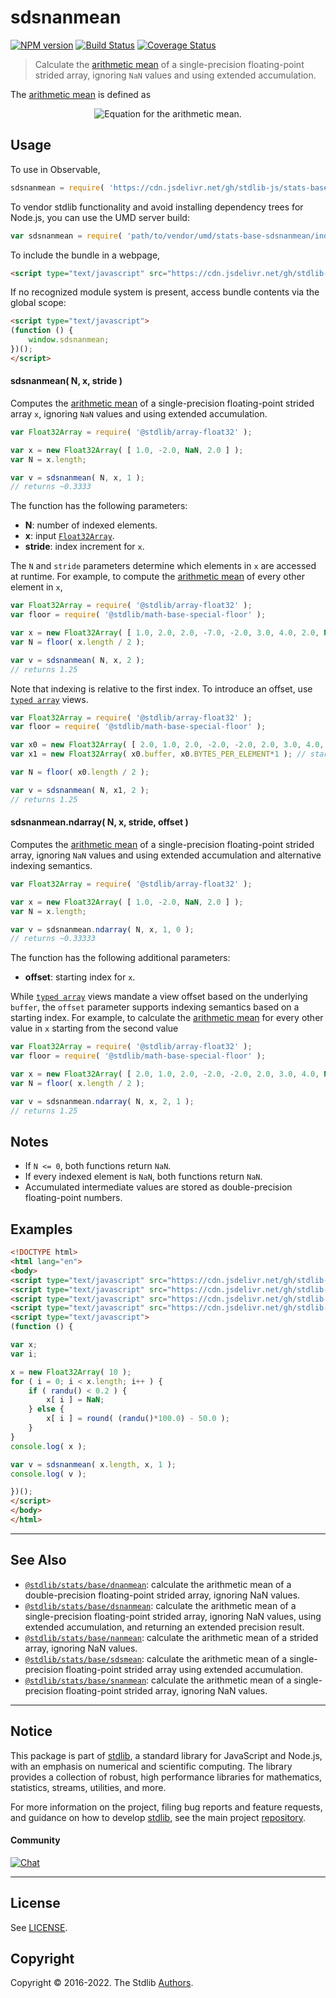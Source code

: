<!--

@license Apache-2.0

Copyright (c) 2020 The Stdlib Authors.

Licensed under the Apache License, Version 2.0 (the "License");
you may not use this file except in compliance with the License.
You may obtain a copy of the License at

   http://www.apache.org/licenses/LICENSE-2.0

Unless required by applicable law or agreed to in writing, software
distributed under the License is distributed on an "AS IS" BASIS,
WITHOUT WARRANTIES OR CONDITIONS OF ANY KIND, either express or implied.
See the License for the specific language governing permissions and
limitations under the License.

-->

# sdsnanmean

[![NPM version][npm-image]][npm-url] [![Build Status][test-image]][test-url] [![Coverage Status][coverage-image]][coverage-url] <!-- [![dependencies][dependencies-image]][dependencies-url] -->

> Calculate the [arithmetic mean][arithmetic-mean] of a single-precision floating-point strided array, ignoring `NaN` values and using extended accumulation.

<section class="intro">

The [arithmetic mean][arithmetic-mean] is defined as

<!-- <equation class="equation" label="eq:arithmetic_mean" align="center" raw="\mu = \frac{1}{n} \sum_{i=0}^{n-1} x_i" alt="Equation for the arithmetic mean."> -->

<div class="equation" align="center" data-raw-text="\mu = \frac{1}{n} \sum_{i=0}^{n-1} x_i" data-equation="eq:arithmetic_mean">
    <img src="https://cdn.jsdelivr.net/gh/stdlib-js/stdlib@7638f611df506ae4d657dfba78a23ad5a04d904a/lib/node_modules/@stdlib/stats/base/sdsnanmean/docs/img/equation_arithmetic_mean.svg" alt="Equation for the arithmetic mean.">
    <br>
</div>

<!-- </equation> -->

</section>

<!-- /.intro -->



<section class="usage">

## Usage

To use in Observable,

```javascript
sdsnanmean = require( 'https://cdn.jsdelivr.net/gh/stdlib-js/stats-base-sdsnanmean@umd/browser.js' )
```

To vendor stdlib functionality and avoid installing dependency trees for Node.js, you can use the UMD server build:

```javascript
var sdsnanmean = require( 'path/to/vendor/umd/stats-base-sdsnanmean/index.js' )
```

To include the bundle in a webpage,

```html
<script type="text/javascript" src="https://cdn.jsdelivr.net/gh/stdlib-js/stats-base-sdsnanmean@umd/browser.js"></script>
```

If no recognized module system is present, access bundle contents via the global scope:

```html
<script type="text/javascript">
(function () {
    window.sdsnanmean;
})();
</script>
```

#### sdsnanmean( N, x, stride )

Computes the [arithmetic mean][arithmetic-mean] of a single-precision floating-point strided array `x`, ignoring `NaN` values and using extended accumulation.

```javascript
var Float32Array = require( '@stdlib/array-float32' );

var x = new Float32Array( [ 1.0, -2.0, NaN, 2.0 ] );
var N = x.length;

var v = sdsnanmean( N, x, 1 );
// returns ~0.3333
```

The function has the following parameters:

-   **N**: number of indexed elements.
-   **x**: input [`Float32Array`][@stdlib/array/float32].
-   **stride**: index increment for `x`.

The `N` and `stride` parameters determine which elements in `x` are accessed at runtime. For example, to compute the [arithmetic mean][arithmetic-mean] of every other element in `x`,

```javascript
var Float32Array = require( '@stdlib/array-float32' );
var floor = require( '@stdlib/math-base-special-floor' );

var x = new Float32Array( [ 1.0, 2.0, 2.0, -7.0, -2.0, 3.0, 4.0, 2.0, NaN ] );
var N = floor( x.length / 2 );

var v = sdsnanmean( N, x, 2 );
// returns 1.25
```

Note that indexing is relative to the first index. To introduce an offset, use [`typed array`][mdn-typed-array] views.

<!-- eslint-disable stdlib/capitalized-comments -->

```javascript
var Float32Array = require( '@stdlib/array-float32' );
var floor = require( '@stdlib/math-base-special-floor' );

var x0 = new Float32Array( [ 2.0, 1.0, 2.0, -2.0, -2.0, 2.0, 3.0, 4.0, NaN ] );
var x1 = new Float32Array( x0.buffer, x0.BYTES_PER_ELEMENT*1 ); // start at 2nd element

var N = floor( x0.length / 2 );

var v = sdsnanmean( N, x1, 2 );
// returns 1.25
```

#### sdsnanmean.ndarray( N, x, stride, offset )

Computes the [arithmetic mean][arithmetic-mean] of a single-precision floating-point strided array, ignoring `NaN` values and using extended accumulation and alternative indexing semantics.

```javascript
var Float32Array = require( '@stdlib/array-float32' );

var x = new Float32Array( [ 1.0, -2.0, NaN, 2.0 ] );
var N = x.length;

var v = sdsnanmean.ndarray( N, x, 1, 0 );
// returns ~0.33333
```

The function has the following additional parameters:

-   **offset**: starting index for `x`.

While [`typed array`][mdn-typed-array] views mandate a view offset based on the underlying `buffer`, the `offset` parameter supports indexing semantics based on a starting index. For example, to calculate the [arithmetic mean][arithmetic-mean] for every other value in `x` starting from the second value

```javascript
var Float32Array = require( '@stdlib/array-float32' );
var floor = require( '@stdlib/math-base-special-floor' );

var x = new Float32Array( [ 2.0, 1.0, 2.0, -2.0, -2.0, 2.0, 3.0, 4.0, NaN ] );
var N = floor( x.length / 2 );

var v = sdsnanmean.ndarray( N, x, 2, 1 );
// returns 1.25
```

</section>

<!-- /.usage -->

<section class="notes">

## Notes

-   If `N <= 0`, both functions return `NaN`.
-   If every indexed element is `NaN`, both functions return `NaN`.
-   Accumulated intermediate values are stored as double-precision floating-point numbers.

</section>

<!-- /.notes -->

<section class="examples">

## Examples

<!-- eslint no-undef: "error" -->

```html
<!DOCTYPE html>
<html lang="en">
<body>
<script type="text/javascript" src="https://cdn.jsdelivr.net/gh/stdlib-js/random-base-randu@umd/browser.js"></script>
<script type="text/javascript" src="https://cdn.jsdelivr.net/gh/stdlib-js/math-base-special-round@umd/browser.js"></script>
<script type="text/javascript" src="https://cdn.jsdelivr.net/gh/stdlib-js/array-float32@umd/browser.js"></script>
<script type="text/javascript" src="https://cdn.jsdelivr.net/gh/stdlib-js/stats-base-sdsnanmean@umd/browser.js"></script>
<script type="text/javascript">
(function () {

var x;
var i;

x = new Float32Array( 10 );
for ( i = 0; i < x.length; i++ ) {
    if ( randu() < 0.2 ) {
        x[ i ] = NaN;
    } else {
        x[ i ] = round( (randu()*100.0) - 50.0 );
    }
}
console.log( x );

var v = sdsnanmean( x.length, x, 1 );
console.log( v );

})();
</script>
</body>
</html>
```

</section>

<!-- /.examples -->

<!-- Section for related `stdlib` packages. Do not manually edit this section, as it is automatically populated. -->

<section class="related">

* * *

## See Also

-   <span class="package-name">[`@stdlib/stats/base/dnanmean`][@stdlib/stats/base/dnanmean]</span><span class="delimiter">: </span><span class="description">calculate the arithmetic mean of a double-precision floating-point strided array, ignoring NaN values.</span>
-   <span class="package-name">[`@stdlib/stats/base/dsnanmean`][@stdlib/stats/base/dsnanmean]</span><span class="delimiter">: </span><span class="description">calculate the arithmetic mean of a single-precision floating-point strided array, ignoring NaN values, using extended accumulation, and returning an extended precision result.</span>
-   <span class="package-name">[`@stdlib/stats/base/nanmean`][@stdlib/stats/base/nanmean]</span><span class="delimiter">: </span><span class="description">calculate the arithmetic mean of a strided array, ignoring NaN values.</span>
-   <span class="package-name">[`@stdlib/stats/base/sdsmean`][@stdlib/stats/base/sdsmean]</span><span class="delimiter">: </span><span class="description">calculate the arithmetic mean of a single-precision floating-point strided array using extended accumulation.</span>
-   <span class="package-name">[`@stdlib/stats/base/snanmean`][@stdlib/stats/base/snanmean]</span><span class="delimiter">: </span><span class="description">calculate the arithmetic mean of a single-precision floating-point strided array, ignoring NaN values.</span>

</section>

<!-- /.related -->

<!-- Section for all links. Make sure to keep an empty line after the `section` element and another before the `/section` close. -->


<section class="main-repo" >

* * *

## Notice

This package is part of [stdlib][stdlib], a standard library for JavaScript and Node.js, with an emphasis on numerical and scientific computing. The library provides a collection of robust, high performance libraries for mathematics, statistics, streams, utilities, and more.

For more information on the project, filing bug reports and feature requests, and guidance on how to develop [stdlib][stdlib], see the main project [repository][stdlib].

#### Community

[![Chat][chat-image]][chat-url]

---

## License

See [LICENSE][stdlib-license].


## Copyright

Copyright &copy; 2016-2022. The Stdlib [Authors][stdlib-authors].

</section>

<!-- /.stdlib -->

<!-- Section for all links. Make sure to keep an empty line after the `section` element and another before the `/section` close. -->

<section class="links">

[npm-image]: http://img.shields.io/npm/v/@stdlib/stats-base-sdsnanmean.svg
[npm-url]: https://npmjs.org/package/@stdlib/stats-base-sdsnanmean

[test-image]: https://github.com/stdlib-js/stats-base-sdsnanmean/actions/workflows/test.yml/badge.svg?branch=v0.0.7
[test-url]: https://github.com/stdlib-js/stats-base-sdsnanmean/actions/workflows/test.yml?query=branch:v0.0.7

[coverage-image]: https://img.shields.io/codecov/c/github/stdlib-js/stats-base-sdsnanmean/main.svg
[coverage-url]: https://codecov.io/github/stdlib-js/stats-base-sdsnanmean?branch=main

<!--

[dependencies-image]: https://img.shields.io/david/stdlib-js/stats-base-sdsnanmean.svg
[dependencies-url]: https://david-dm.org/stdlib-js/stats-base-sdsnanmean/main

-->

[chat-image]: https://img.shields.io/gitter/room/stdlib-js/stdlib.svg
[chat-url]: https://gitter.im/stdlib-js/stdlib/

[stdlib]: https://github.com/stdlib-js/stdlib

[stdlib-authors]: https://github.com/stdlib-js/stdlib/graphs/contributors

[umd]: https://github.com/umdjs/umd
[es-module]: https://developer.mozilla.org/en-US/docs/Web/JavaScript/Guide/Modules

[deno-url]: https://github.com/stdlib-js/stats-base-sdsnanmean/tree/deno
[umd-url]: https://github.com/stdlib-js/stats-base-sdsnanmean/tree/umd
[esm-url]: https://github.com/stdlib-js/stats-base-sdsnanmean/tree/esm
[branches-url]: https://github.com/stdlib-js/stats-base-sdsnanmean/blob/main/branches.md

[stdlib-license]: https://raw.githubusercontent.com/stdlib-js/stats-base-sdsnanmean/main/LICENSE

[arithmetic-mean]: https://en.wikipedia.org/wiki/Arithmetic_mean

[@stdlib/array/float32]: https://github.com/stdlib-js/array-float32/tree/umd

[mdn-typed-array]: https://developer.mozilla.org/en-US/docs/Web/JavaScript/Reference/Global_Objects/TypedArray

<!-- <related-links> -->

[@stdlib/stats/base/dnanmean]: https://github.com/stdlib-js/stats-base-dnanmean/tree/umd

[@stdlib/stats/base/dsnanmean]: https://github.com/stdlib-js/stats-base-dsnanmean/tree/umd

[@stdlib/stats/base/nanmean]: https://github.com/stdlib-js/stats-base-nanmean/tree/umd

[@stdlib/stats/base/sdsmean]: https://github.com/stdlib-js/stats-base-sdsmean/tree/umd

[@stdlib/stats/base/snanmean]: https://github.com/stdlib-js/stats-base-snanmean/tree/umd

<!-- </related-links> -->

</section>

<!-- /.links -->
